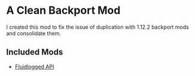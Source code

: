 # A Clean Backport Mod

I created this mod to fix the issue of duplication with 1.12.2 backport mods and consolidate them.

## Included Mods
- [Fluidlogged API](https://github.com/jbredwards/Fluidlogged-API)
